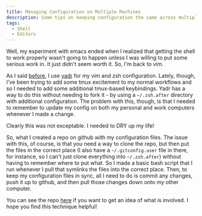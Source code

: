 ```yaml
---
title: Managing Configuration on Multiple Machines
description: Some tips on keeping configuration the same across multiple computers.
tags:
  - Shell
  - Editors
---
```


Well, my experiment with emacs ended when I realized that getting the shell to work properly wasn't going to happen unless I was willing to put some serious work in. It just didn't seem worth it. So, I'm back to vim.

As I said [before](/blog/trying-out-emacs), I use [yadr](https://github.com/skwp/dotfiles) for my vim and zsh configuration. Lately, though, I've been trying to add some tmux excitement to my normal workflows and so I needed to add some additional tmux-based keybindings. Yadr has a way to do this without needing to fork it - by using a `~/.zsh.after` directory with additional configuration. The problem with this, though, is that I needed to remember to update my config on both my personal and work computers whenever I made a change.

Clearly this was not exceptable. I needed to DRY up my life!

So, what I created a repo on github with my configuration files. The issue with this, of course, is that you need a way to clone the repo, but then put the files in the correct place (I also have a `~/.gitconfig.user` file in there, for instance, so I can't just clone everything into `~/.zsh.after`) without having to remember where to put what. So I made a basic bash script that I run whenever I pull that symlinks the files into the correct place. Then, to keep my configuration files in sync, all I need to do is commit any changes, push it up to github, and then pull those changes down onto my other computer.

You can see the repo [here](https://github.com/pdebelak/env) if you want to get an idea of what is involved. I hope you find this technique helpful!
